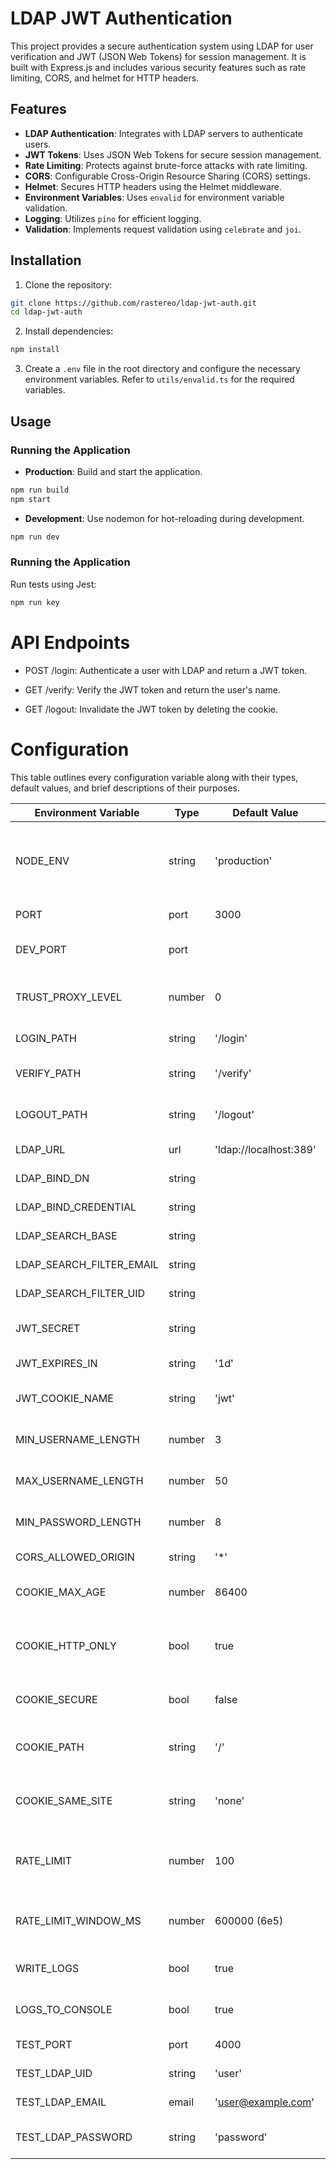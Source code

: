 # LDAP JWT Authentication

This project provides a secure authentication system using LDAP for user verification and JWT (JSON Web Tokens) for session management. It is built with Express.js and includes various security features such as rate limiting, CORS, and helmet for HTTP headers.

## Features

- **LDAP Authentication**: Integrates with LDAP servers to authenticate users.
- **JWT Tokens**: Uses JSON Web Tokens for secure session management.
- **Rate Limiting**: Protects against brute-force attacks with rate limiting.
- **CORS**: Configurable Cross-Origin Resource Sharing (CORS) settings.
- **Helmet**: Secures HTTP headers using the Helmet middleware.
- **Environment Variables**: Uses `envalid` for environment variable validation.
- **Logging**: Utilizes `pino` for efficient logging.
- **Validation**: Implements request validation using `celebrate` and `joi`.

## Installation

1. Clone the repository:

```bash
git clone https://github.com/rastereo/ldap-jwt-auth.git
cd ldap-jwt-auth
```

2. Install dependencies:

```bash
npm install
```

3. Create a `.env` file in the root directory and configure the necessary environment variables. Refer to `utils/envalid.ts` for the required variables.

## Usage

### Running the Application

- **Production**: Build and start the application.

```bash
npm run build
npm start
```

- **Development**: Use nodemon for hot-reloading during development.

```bash
npm run dev
```

### Running the Application

Run tests using Jest:

```bash
npm run key
```

# API Endpoints

- POST /login: Authenticate a user with LDAP and return a JWT token.

- GET /verify: Verify the JWT token and return the user's name.

- GET /logout: Invalidate the JWT token by deleting the cookie.

# Configuration

This table outlines every configuration variable along with their types, default values, and brief descriptions of their purposes.

| Environment Variable     | Type   | Default Value          | Description                                                                  |
| ------------------------ | ------ | ---------------------- | ---------------------------------------------------------------------------- |
| NODE_ENV                 | string | 'production'           | Defines the environment for execution ['development', 'production', 'test']. |
| PORT                     | port   | 3000                   | Port for the application.                                                    |
| DEV_PORT                 | port   |                        | Development port for the application.                                        |
| TRUST_PROXY_LEVEL        | number | 0                      | Sets the level of trust for proxy servers in Express.                        |
| LOGIN_PATH               | string | '/login'               | URL path for login endpoint.                                                 |
| VERIFY_PATH              | string | '/verify'              | URL path for token verification.                                             |
| LOGOUT_PATH              | string | '/logout'              | URL path for logout endpoint.                                                |
| LDAP_URL                 | url    | 'ldap://localhost:389' | URL to the LDAP server.                                                      |
| LDAP_BIND_DN             | string |                        | DN for LDAP binding.                                                         |
| LDAP_BIND_CREDENTIAL     | string |                        | Credentials for LDAP binding.                                                |
| LDAP_SEARCH_BASE         | string |                        | Base search path in LDAP.                                                    |
| LDAP_SEARCH_FILTER_EMAIL | string |                        | Search filter for email in LDAP.                                             |
| LDAP_SEARCH_FILTER_UID   | string |                        | Search filter for UID in LDAP.                                               |
| JWT_SECRET               | string |                        | Secret key for signing JWT tokens.                                           |
| JWT_EXPIRES_IN           | string | '1d'                   | Expiration for JWT tokens.                                                   |
| JWT_COOKIE_NAME          | string | 'jwt'                  | Name of the cookie storing JWT token.                                        |
| MIN_USERNAME_LENGTH      | number | 3                      | Minimum username length allowed.                                             |
| MAX_USERNAME_LENGTH      | number | 50                     | Maximum username length allowed.                                             |
| MIN_PASSWORD_LENGTH      | number | 8                      | Minimum password length allowed.                                             |
| CORS_ALLOWED_ORIGIN      | string | '\*'                   | Allowed origin for CORS.                                                     |
| COOKIE_MAX_AGE           | number | 86400                  | Max age for cookies in seconds.                                              |
| COOKIE_HTTP_ONLY         | bool   | true                   | If true, cookie is only accessible via HTTP(S), not JavaScript.              |
| COOKIE_SECURE            | bool   | false                  | If true, cookie is only sent over HTTPS.                                     |
| COOKIE_PATH              | string | '/'                    | Path within the site for which the cookie is valid.                          |
| COOKIE_SAME_SITE         | string | 'none'                 | SameSite attribute for cookies ['lax', 'strict', 'none'].                    |
| RATE_LIMIT               | number | 100                    | Maximum number of requests in the rate limit window.                         |
| RATE_LIMIT_WINDOW_MS     | number | 600000 (6e5)           | Duration of the rate limit window in milliseconds.                           |
| WRITE_LOGS               | bool   | true                   | If true, logs are written to the log store.                                  |
| LOGS_TO_CONSOLE          | bool   | true                   | If true, logs are output to the console.                                     |
| TEST_PORT                | port   | 4000                   | Port for running tests.                                                      |
| TEST_LDAP_UID            | string | 'user'                 | Test user UID for LDAP.                                                      |
| TEST_LDAP_EMAIL          | email  | 'user@example.com'     | Test user email for LDAP.                                                    |
| TEST_LDAP_PASSWORD       | string | 'password'             | Test user password for LDAP.                                                 |
